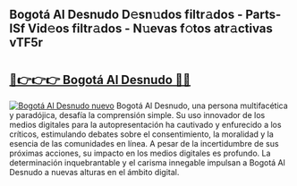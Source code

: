 ## Bogotá Al Desnudo D𝚎sn𝚞dos filtr𝚊dos - Parts-ISf Vid𝚎os filtr𝚊dos - N𝚞evas f𝚘tos atr𝚊ctivas vTF5r

# <h2><a href="http://mbci2q.tromn.icu/?c=Bogot%c3%a1+Al+Desnudo">🔗👉👉👉 Bogotá Al Desnudo 🔗🔗</a></h2>

[![Bogotá Al Desnudo nuevo](https://i.imgur.com/pEAQMta.gif)](http://mbci2q.tromn.icu/?c=Bogot%c3%a1+Al+Desnudo)
Bogotá Al Desnudo, una persona multifacética y paradójica, desafía la comprensión simple. Su uso innovador de los medios digitales para la autopresentación ha cautivado y enfurecido a los críticos, estimulando debates sobre el consentimiento, la moralidad y la esencia de las comunidades en línea. A pesar de la incertidumbre de sus próximas acciones, su impacto en los medios digitales es profundo. La determinación inquebrantable y el carisma innegable impulsan a Bogotá Al Desnudo a nuevas alturas en el ámbito digital.
